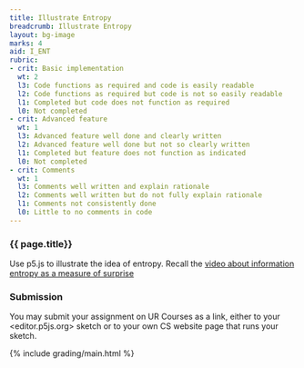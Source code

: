 ```yaml
---
title: Illustrate Entropy
breadcrumb: Illustrate Entropy
layout: bg-image
marks: 4
aid: I_ENT
rubric:
- crit: Basic implementation
  wt: 2
  l3: Code functions as required and code is easily readable
  l2: Code functions as required but code is not so easily readable
  l1: Completed but code does not function as required
  l0: Not completed
- crit: Advanced feature
  wt: 1
  l3: Advanced feature well done and clearly written
  l2: Advanced feature well done but not so clearly written
  l1: Completed but feature does not function as indicated
  l0: Not completed
- crit: Comments
  wt: 1
  l3: Comments well written and explain rationale
  l2: Comments well written but do not fully explain rationale
  l1: Comments not consistently done
  l0: Little to no comments in code
---
```

### {{ page.title}}

Use p5.js to illustrate the idea of entropy.
Recall the [video about information entropy as a measure of surprise](https://www.youtube.com/watch?v=2s3aJfRr9gE)

### Submission

You may submit your assignment on UR Courses as a link,
either to your <editor.p5js.org> sketch or to your own CS website page that runs your sketch.

{% include grading/main.html %}
